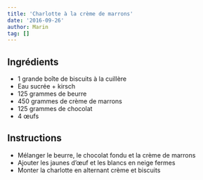 ```yaml
---
title: 'Charlotte à la crème de marrons'
date: '2016-09-26'
author: Marin
tag: []
---
```

## Ingrédients
- 1 grande boîte de biscuits à la cuillère
- Eau sucrée + kirsch
- 125 grammes de beurre
- 450 grammes de crème de marrons
- 125 grammes de chocolat
- 4 œufs

## Instructions
- Mélanger le beurre, le chocolat fondu et la crème de marrons
- Ajouter les jaunes d’œuf et les blancs en neige fermes
- Monter la charlotte en alternant crème et biscuits

